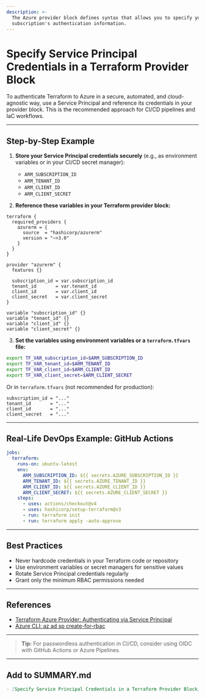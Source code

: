 ```yaml
---
description: >-
  The Azure provider block defines syntax that allows you to specify your Azure
  subscription's authentication information.
---
```


# Specify Service Principal Credentials in a Terraform Provider Block

To authenticate Terraform to Azure in a secure, automated, and cloud-agnostic way, use a Service Principal and reference its credentials in your provider block. This is the recommended approach for CI/CD pipelines and IaC workflows.

---

## Step-by-Step Example

1. **Store your Service Principal credentials securely** (e.g., as environment variables or in your CI/CD secret manager):
   - `ARM_SUBSCRIPTION_ID`
   - `ARM_TENANT_ID`
   - `ARM_CLIENT_ID`
   - `ARM_CLIENT_SECRET`

2. **Reference these variables in your Terraform provider block:**

```hcl
terraform {
  required_providers {
    azurerm = {
      source  = "hashicorp/azurerm"
      version = "~>3.0"
    }
  }
}

provider "azurerm" {
  features {}

  subscription_id = var.subscription_id
  tenant_id       = var.tenant_id
  client_id       = var.client_id
  client_secret   = var.client_secret
}

variable "subscription_id" {}
variable "tenant_id" {}
variable "client_id" {}
variable "client_secret" {}
```

3. **Set the variables using environment variables or a `terraform.tfvars` file:**

```bash
export TF_VAR_subscription_id=$ARM_SUBSCRIPTION_ID
export TF_VAR_tenant_id=$ARM_TENANT_ID
export TF_VAR_client_id=$ARM_CLIENT_ID
export TF_VAR_client_secret=$ARM_CLIENT_SECRET
```

Or in `terraform.tfvars` (not recommended for production):
```hcl
subscription_id = "..."
tenant_id       = "..."
client_id       = "..."
client_secret   = "..."
```

---

## Real-Life DevOps Example: GitHub Actions

```yaml
jobs:
  terraform:
    runs-on: ubuntu-latest
    env:
      ARM_SUBSCRIPTION_ID: ${{ secrets.AZURE_SUBSCRIPTION_ID }}
      ARM_TENANT_ID: ${{ secrets.AZURE_TENANT_ID }}
      ARM_CLIENT_ID: ${{ secrets.AZURE_CLIENT_ID }}
      ARM_CLIENT_SECRET: ${{ secrets.AZURE_CLIENT_SECRET }}
    steps:
      - uses: actions/checkout@v4
      - uses: hashicorp/setup-terraform@v3
      - run: terraform init
      - run: terraform apply -auto-approve
```

---

## Best Practices
- Never hardcode credentials in your Terraform code or repository
- Use environment variables or secret managers for sensitive values
- Rotate Service Principal credentials regularly
- Grant only the minimum RBAC permissions needed

---

## References
- [Terraform Azure Provider: Authenticating via Service Principal](https://registry.terraform.io/providers/hashicorp/azurerm/latest/docs/guides/service_principal_client_secret)
- [Azure CLI: az ad sp create-for-rbac](https://learn.microsoft.com/en-us/cli/azure/ad/sp#az-ad-sp-create-for-rbac)

---

> **Tip:** For passwordless authentication in CI/CD, consider using OIDC with GitHub Actions or Azure Pipelines.

---

## Add to SUMMARY.md

```markdown
- [Specify Service Principal Credentials in a Terraform Provider Block](pages/terraform/authenticate-terraform-to-azure/specify-service-principal-credentials-in-a-terraform-provider-block.md)
```
